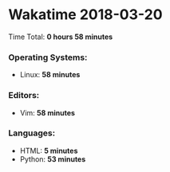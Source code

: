# Wakatime 2018-03-20

Time Total: **0 hours 58 minutes**

### Operating Systems:
- Linux: **58 minutes** 

### Editors:
- Vim: **58 minutes** 

### Languages:
- HTML: **5 minutes** 
- Python: **53 minutes** 

